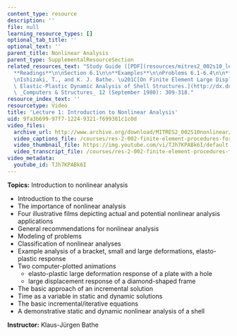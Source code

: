 ```yaml
---
content_type: resource
description: ''
file: null
learning_resource_types: []
optional_tab_title: ''
optional_text: ''
parent_title: Nonlinear Analysis
parent_type: SupplementalResourceSection
related_resources_text: "Study Guide ([PDF](resources/mitres2_002s10_lec01-1))\n\n\
  **Readings**\n\nSection 6.1\n\n**Examples**\n\nProblems 6.1-6.4\n\n**References**\n\
  \nIshizaki, T., and K. J. Bathe. \u201C[On Finite Element Large Displacement and\
  \ Elastic-Plastic Dynamic Analysis of Shell Structures.](http://dx.doi.org/10.1016/0045-7949(80)90029-2)\u201D\
  \ _Computers & Structures_ 12 (September 1980): 309-318."
resource_index_text: ''
resourcetype: Video
title: 'Lecture 1: Introduction to Nonlinear Analysis'
uid: 9fa3b699-97f7-1224-9321-f699381c1c0d
video_files:
  archive_url: http://www.archive.org/download/MITRES2_002S10nonlinear/MITRES2_002S10nonlinear_lec01_300k.mp4
  video_captions_file: /courses/res-2-002-finite-element-procedures-for-solids-and-structures-spring-2010/61ff23aa697c55579d2c44882ce0712b_TJh7KPABk6I.vtt
  video_thumbnail_file: https://img.youtube.com/vi/TJh7KPABk6I/default.jpg
  video_transcript_file: /courses/res-2-002-finite-element-procedures-for-solids-and-structures-spring-2010/006a578dac8625445af658715e3f0f6d_TJh7KPABk6I.pdf
video_metadata:
  youtube_id: TJh7KPABk6I
---
```


**Topics:** Introduction to nonlinear analysis

*   Introduction to the course
*   The importance of nonlinear analysis
*   Four illustrative films depicting actual and potential nonlinear analysis applications
*   General recommendations for nonlinear analysis
*   Modeling of problems
*   Classification of nonlinear analyses
*   Example analysis of a bracket, small and large deformations, elasto-plastic response
*   Two computer-plotted animations
    *   elasto-plastic large deformation response of a plate with a hole
    *   large displacement response of a diamond-shaped frame
*   The basic approach of an incremental solution
*   Time as a variable in static and dynamic solutions
*   The basic incremental/iterative equations
*   A demonstrative static and dynamic nonlinear analysis of a shell

**Instructor:** Klaus-Jürgen Bathe